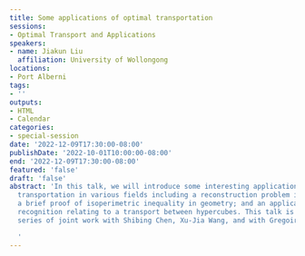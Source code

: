 ```yaml
---
title: Some applications of optimal transportation
sessions:
- Optimal Transport and Applications
speakers:
- name: Jiakun Liu
  affiliation: University of Wollongong
locations:
- Port Alberni
tags:
- ''
outputs:
- HTML
- Calendar
categories:
- special-session
date: '2022-12-09T17:30:00-08:00'
publishDate: '2022-10-01T10:00:00-08:00'
end: '2022-12-09T17:30:00-08:00'
featured: 'false'
draft: 'false'
abstract: 'In this talk, we will introduce some interesting applications of optimal
  transportation in various fields including a reconstruction problem in cosmology;
  a brief proof of isoperimetric inequality in geometry; and an application in image
  recognition relating to a transport between hypercubes. This talk is based on a
  series of joint work with Shibing Chen, Xu-Jia Wang, and with Gregoire Loeper.

  '
---
```

